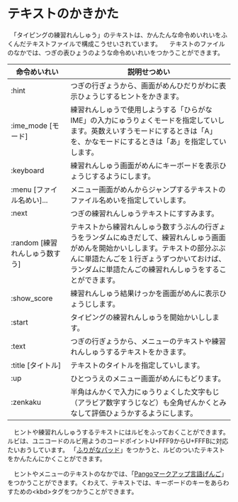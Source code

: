 # テキストのかきかた

　「タイピングの￹練習￺れんしゅう￻」のテキストは、かんたんな￹命令￺めいれい￻をふくんだテキストファイルで￹構成￺こうせい￻されています。
　テキストのファイルのなかでは、つぎの￹表￺ひょう￻のような￹命令￺めいれい￻をつかうことができます。

￹命令￺めいれい￻ | ￹説明￺せつめい￻
---|---
:hint | つぎの￹行￺ぎょう￻から、￹画面￺がめん￻ひだりがわに￹表示￺ひょうじ￻するヒントをかきます。
:ime_mode [モード] | ￹練習￺れんしゅう￻で￹使用￺しよう￻する「ひらがなIME」の￹入力￺にゅうりょく￻モードを￹指定￺してい￻します。￹英数￺えいすう￻モードにするときは「A」を、かなモードにするときは「あ」を￹指定￺してい￻します。
:keyboard | ￹練習￺れんしゅう￻￹画面￺がめん￻にキーボードを￹表示￺ひょうじ￻するようにします。
:menu [ファイル￹名￺めい￻]... | メニュー￹画面￺がめん￻からジャンプするテキストのファイル￹名￺めい￻を￹指定￺してい￻します。
:next | つぎの￹練習￺れんしゅう￻テキストにすすみます。
:random [￹練習￺れんしゅう￻￹数￺すう￻] | テキストから￹練習￺れんしゅう￻￹数￺すう￻ぶんの￹行￺ぎょう￻をランダムにぬきだして、￹練習￺れんしゅう￻￹画面￺がめん￻を￹開始￺かいし￻します。テキストの￹部分￺ぶぶん￻に￹単語￺たんご￻を１￹行￺ぎょう￻ずつかいておけば、ランダムに￹単語￺たんご￻の￹練習￺れんしゅう￻をすることができます。
:show_score | ￹練習￺れんしゅう￻￹結果￺けっか￻を￹画面￺がめん￻に￹表示￺ひょうじ￻します。
:start | タイピングの￹練習￺れんしゅう￻を￹開始￺かいし￻します。
:text | つぎの￹行￺ぎょう￻から、メニューのテキストや￹練習￺れんしゅう￻するテキストをかきます。
:title [タイトル] | テキストのタイトルを￹指定￺してい￻します。
:up | ひとつうえのメニュー￹画面￺がめん￻にもどります。
:zenkaku | ￹半角￺はんかく￻で￹入力￺にゅうりょく￻した￹文字￺もじ￻（アラビア￹数字￺すうじ￻など）も￹全角￺ぜんかく￻とみなして￹評価￺ひょうか￻するようにします。

　ヒントや￹練習￺れんしゅう￻するテキストにはルビをふっておくことができます。
ルビは、ユニコードのルビ￹用￺よう￻のコードポイントU+FFF9からU+FFFBに￹対応￺たいおう￻しています。
「[ふりがなパッド](https://github.com/esrille/furiganapad)」をつかうと、ルビのついたテキストをかんたんにかくことができます。

　ヒントやメニューのテキストのなかでは、「[Pangoマークアップ￹言語￺げんご￻](https://developer.gnome.org/pygtk/stable/pango-markup-language.html)」をつかうことができます。くわえて、テキストでは、キーボードのキーをあらわすための&lt;kbd&gt;タグをつかうことができます。
